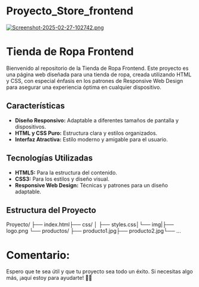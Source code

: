 # Proyecto_Store_frontend
[![Screenshot-2025-02-27-102742.png](https://i.postimg.cc/gk7p9hMQ/Screenshot-2025-02-27-102742.png)](https://postimg.cc/LnjwLJF3)

# Tienda de Ropa Frontend

Bienvenido al repositorio de la Tienda de Ropa Frontend. Este proyecto es una página web diseñada para una tienda de ropa, creada utilizando HTML y CSS, con especial énfasis en los patrones de Responsive Web Design para asegurar una experiencia óptima en cualquier dispositivo.

## Características

- **Diseño Responsivo:** Adaptable a diferentes tamaños de pantalla y dispositivos.
- **HTML y CSS Puro:** Estructura clara y estilos organizados.
- **Interfaz Atractiva:** Estilo moderno y amigable para el usuario.

## Tecnologías Utilizadas

- **HTML5:** Para la estructura del contenido.
- **CSS3:** Para los estilos y diseño visual.
- **Responsive Web Design:** Técnicas y patrones para un diseño adaptable.

## Estructura del Proyecto
Proyecto/ ├── index.html├── css/ │ ├── styles.css│└── img|├── logo.png
└── productos/ ├── producto1.jpg├── producto2.jpg└── ...

# Comentario:
Espero que te sea útil y que tu proyecto sea todo un éxito. Si necesitas algo más, ¡aquí estoy para ayudarte! 🚀👗


